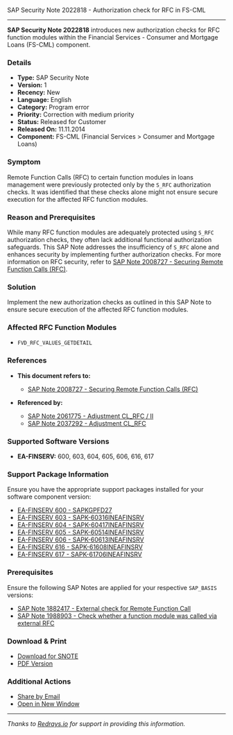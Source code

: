 SAP Security Note 2022818 - Authorization check for RFC in FS-CML

---

**SAP Security Note 2022818** introduces new authorization checks for RFC function modules within the Financial Services - Consumer and Mortgage Loans (FS-CML) component.

### **Details**
- **Type:** SAP Security Note
- **Version:** 1
- **Recency:** New
- **Language:** English
- **Category:** Program error
- **Priority:** Correction with medium priority
- **Status:** Released for Customer
- **Released On:** 11.11.2014
- **Component:** FS-CML (Financial Services > Consumer and Mortgage Loans)

### **Symptom**
Remote Function Calls (RFC) to certain function modules in loans management were previously protected only by the `S_RFC` authorization checks. It was identified that these checks alone might not ensure secure execution for the affected RFC function modules.

### **Reason and Prerequisites**
While many RFC function modules are adequately protected using `S_RFC` authorization checks, they often lack additional functional authorization safeguards. This SAP Note addresses the insufficiency of `S_RFC` alone and enhances security by implementing further authorization checks. For more information on RFC security, refer to [SAP Note 2008727 - Securing Remote Function Calls (RFC)](https://me.sap.com/notes/2008727).

### **Solution**
Implement the new authorization checks as outlined in this SAP Note to ensure secure execution of the affected RFC function modules.

### **Affected RFC Function Modules**
- `FVD_RFC_VALUES_GETDETAIL`

### **References**
- **This document refers to:**
  - [SAP Note 2008727 - Securing Remote Function Calls (RFC)](https://me.sap.com/notes/2008727)

- **Referenced by:**
  - [SAP Note 2061775 - Adjustment CL_RFC / II](https://me.sap.com/notes/2061775)
  - [SAP Note 2037292 - Adjustment CL_RFC](https://me.sap.com/notes/2037292)

### **Supported Software Versions**
- **EA-FINSERV:** 600, 603, 604, 605, 606, 616, 617

### **Support Package Information**
Ensure you have the appropriate support packages installed for your software component version:
- [EA-FINSERV 600 - SAPKGPFD27](https://me.sap.com/supportpackage/SAPKGPFD27)
- [EA-FINSERV 603 - SAPK-60316INEAFINSRV](https://me.sap.com/supportpackage/SAPK-60316INEAFINSRV)
- [EA-FINSERV 604 - SAPK-60417INEAFINSRV](https://me.sap.com/supportpackage/SAPK-60417INEAFINSRV)
- [EA-FINSERV 605 - SAPK-60514INEAFINSRV](https://me.sap.com/supportpackage/SAPK-60514INEAFINSRV)
- [EA-FINSERV 606 - SAPK-60613INEAFINSRV](https://me.sap.com/supportpackage/SAPK-60613INEAFINSRV)
- [EA-FINSERV 616 - SAPK-61608INEAFINSRV](https://me.sap.com/supportpackage/SAPK-61608INEAFINSRV)
- [EA-FINSERV 617 - SAPK-61706INEAFINSRV](https://me.sap.com/supportpackage/SAPK-61706INEAFINSRV)

### **Prerequisites**
Ensure the following SAP Notes are applied for your respective `SAP_BASIS` versions:
- [SAP Note 1882417 - External check for Remote Function Call](https://me.sap.com/notes/1882417)
- [SAP Note 1988903 - Check whether a function module was called via external RFC](https://me.sap.com/notes/1988903)

### **Download & Print**
- [Download for SNOTE](https://notesdownloads.sap.com/note/0040000012027242017)
- [PDF Version](https://me.sap.com/support/sfm/notes/print/0002022818?language=en-US&token=5B79E04785977D1632F2775A7BAA6808)

### **Additional Actions**
- [Share by Email](https://me.sap.com/share/0002022818)
- [Open in New Window](https://me.sap.com/notes/2022818)

---

*Thanks to [Redrays.io](https://redrays.io) for support in providing this information.*